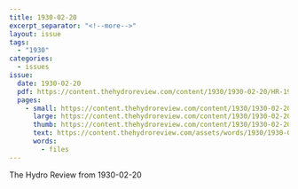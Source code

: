 ```yaml
---
title: 1930-02-20
excerpt_separator: "<!--more-->"
layout: issue
tags:
  - "1930"
categories:
  - issues
issue:
  date: 1930-02-20
  pdf: https://content.thehydroreview.com/content/1930/1930-02-20/HR-1930-02-20.pdf
  pages:
    - small: https://content.thehydroreview.com/content/1930/1930-02-20/small/HR-1930-02-20-01.jpg
      large: https://content.thehydroreview.com/content/1930/1930-02-20/large/HR-1930-02-20-01.jpg
      thumb: https://content.thehydroreview.com/content/1930/1930-02-20/thumbnails/HR-1930-02-20-01.jpg
      text: https://content.thehydroreview.com/assets/words/1930/1930-02-20/HR-1930-02-20-01.txt
      words:
        - files
---
```


The Hydro Review from 1930-02-20

<!--more-->

